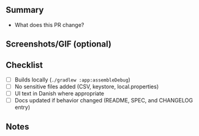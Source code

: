 ## Summary
- What does this PR change?

## Screenshots/GIF (optional)

## Checklist
- [ ] Builds locally (`./gradlew :app:assembleDebug`)
- [ ] No sensitive files added (CSV, keystore, local.properties)
- [ ] UI text in Danish where appropriate
- [ ] Docs updated if behavior changed (README, SPEC, and CHANGELOG entry)

## Notes
